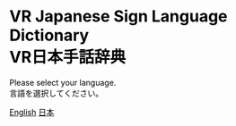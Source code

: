
# <span style="color: black">VR Japanese Sign Language Dictionary<br>VR日本手話辞典</span>
<span style="color: black">Please select your language.</span>
<br>
<span style="color: black">言語を選択してください。</span>

[<span style="color: black">English</span>](/en/home.md) [<span style="color: black">日本</span>](/jp/home.md)